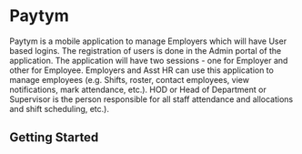 # Paytym

Paytym is a mobile application to manage Employers which will have User based logins. The registration of users is done in the Admin portal of the application.
The application will have two sessions - one for Employer and other for Employee. Employers and Asst HR can use this application to manage employees (e.g. Shifts, roster, contact employees, view notifications, mark attendance, etc.). HOD or Head of Department or Supervisor is the person responsible for all staff attendance and allocations and
shift scheduling, etc.). 


## Getting Started


<!-- - [Lab: Write your first Flutter app](https://docs.flutter.dev/get-started/codelab) -->
